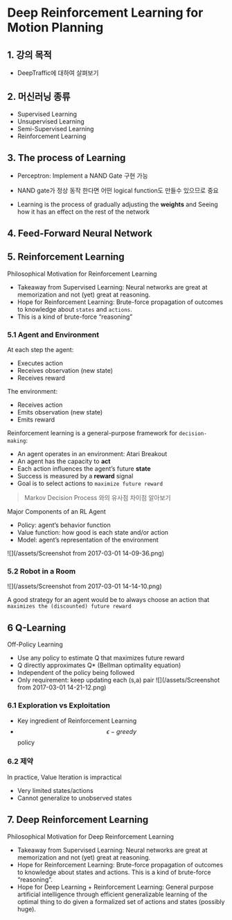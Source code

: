 # Deep Reinforcement Learning for Motion Planning

## 1. 강의 목적 
* DeepTraffic에 대하여 살펴보기

## 2. 머신러닝 종류 
* Supervised Learning
* Unsupervised Learning
* Semi-Supervised Learning
* Reinforcement Learning

## 3. The process of Learning
* Perceptron: Implement a NAND Gate 구현 가능 
 * NAND gate가 정상 동작 한다면 어떤 logical function도 만들수 있으므로 중요 

* Learning is the process of gradually adjusting the __weights__ and Seeing how it has an effect on the rest of the network

## 4. Feed-Forward Neural Network

## 5. Reinforcement Learning
Philosophical Motivation for Reinforcement Learning
* Takeaway from Supervised Learning: Neural networks are great at memorization and not (yet)
great at reasoning.
* Hope for Reinforcement Learning: Brute-force propagation of outcomes to knowledge about `states` and `actions`. 
 * This is a kind of brute-force “reasoning”

### 5.1 Agent and Environment
At each step the agent:
* Executes action
* Receives observation (new state)
* Receives reward

The environment:
- Receives action
- Emits observation (new state)
- Emits reward

Reinforcement learning is a general-purpose framework for `decision-making`:
- An agent operates in an environment: Atari Breakout
- An agent has the capacity to __act__
- Each action influences the agent’s future __state__
- Success is measured by a __reward__ signal
- Goal is to select actions to `maximize future reward`

> Markov Decision Process 와의 유사점 차이점 알아보기 

Major Components of an RL Agent
- Policy: agent’s behavior function
- Value function: how good is each state and/or action
- Model: agent’s representation of the environment

![](/assets/Screenshot from 2017-03-01 14-09-36.png)

### 5.2 Robot in a Room 
![](/assets/Screenshot from 2017-03-01 14-14-10.png)


A good strategy for an agent would be to always choose an action that `maximizes the (discounted) future reward`

## 6 Q-Learning 
Off-Policy Learning 
- Use any policy to estimate Q that maximizes future reward
- Q directly approximates Q* (Bellman optimality equation)
- Independent of the policy being followed
- Only requirement: keep updating each (s,a) pair
![](/assets/Screenshot from 2017-03-01 14-21-12.png)

### 6.1 Exploration vs Exploitation
* Key ingredient of Reinforcement Learning
* $$ \epsilon -greedy$$ policy

### 6.2 제약 
In practice, Value Iteration is impractical
- Very limited states/actions
- Cannot generalize to unobserved states

## 7. Deep Reinforcement Learning 
Philosophical Motivation for Deep Reinforcement Learning
- Takeaway from Supervised Learning: Neural networks are great at memorization and not (yet) great at reasoning.
- Hope for Reinforcement Learning: Brute-force propagation of outcomes to knowledge about
states and actions. This is a kind of brute-force “reasoning”.
- Hope for Deep Learning + Reinforcement Learning: General purpose artificial intelligence through efficient generalizable learning of the optimal thing to do given a formalized set of actions and states (possibly huge).







